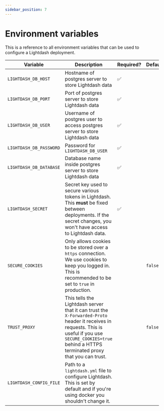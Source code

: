 ```yaml
---
sidebar_position: 7
---
```


# Environment variables

This is a reference to all environment variables that can be used to configure a Lightdash deployment.

| Variable | Description | Required? | Default |
|----------|-------------|-----------|---------|
|`LIGHTDASH_DB_HOST`| Hostname of postgres server to store Lightdash data | ✅ | |
|`LIGHTDASH_DB_PORT` | Port of postgres server to store Lightdash data | ✅ | |
|`LIGHTDASH_DB_USER` | Username of postgres user to access postgres server to store Lightdash data | ✅ | |
|`LIGHTDASH_DB_PASSWORD` | Password for `LIGHTDASH_DB_USER` | ✅ | |
|`LIGHTDASH_DB_DATABASE` | Database name inside postgres server to store Lightdash data | ✅ | |
|`LIGHTDASH_SECRET` | Secret key used to secure various tokens in Lightdash. This **must** be fixed between deployments. If the secret changes, you won't have access to Lightdash data. | ✅ | |
|`SECURE_COOKIES` | Only allows cookies to be stored over a `https` connection. We use cookies to keep you logged in. This is recommended to be set to `true` in production. | | `false` |
|`TRUST_PROXY` | This tells the Lightdash server that it can trust the `X-Forwarded-Proto` header it receives in requests. This is useful if you use `SECURE_COOKIES=true` behind a HTTPS terminated proxy that you can trust. | | `false` |
|`LIGHTDASH_CONFIG_FILE` | Path to a `lightdash.yml` file to configure Lightdash. This is set by default and if you're using docker you shouldn't change it. | | |
